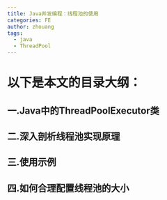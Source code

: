 ```yaml
---
title: Java并发编程：线程池的使用
categories: FE
author: zhouang
tags:
  - java
  - ThreadPool
---
```



# 以下是本文的目录大纲：

## 一.Java中的ThreadPoolExecutor类

## 二.深入剖析线程池实现原理

## 三.使用示例

## 四.如何合理配置线程池的大小
